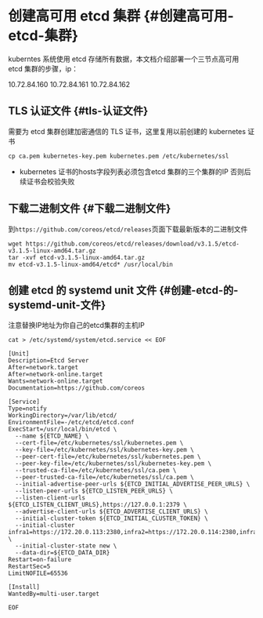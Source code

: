 # 创建高可用 etcd 集群 {#创建高可用-etcd-集群}

kuberntes 系统使用 etcd 存储所有数据，本文档介绍部署一个三节点高可用 etcd 集群的步骤，ip：

10.72.84.160  10.72.84.161  10.72.84.162

## TLS 认证文件 {#tls-认证文件}

需要为 etcd 集群创建加密通信的 TLS 证书，这里复用以前创建的 kubernetes 证书

```
cp ca.pem kubernetes-key.pem kubernetes.pem /etc/kubernetes/ssl
```

* kubernetes 证书的hosts字段列表必须包含etcd 集群的三个集群的IP 否则后续证书会校验失败



## 下载二进制文件 {#下载二进制文件}

到`https://github.com/coreos/etcd/releases`页面下载最新版本的二进制文件

```
wget https://github.com/coreos/etcd/releases/download/v3.1.5/etcd-v3.1.5-linux-amd64.tar.gz
tar -xvf etcd-v3.1.5-linux-amd64.tar.gz
mv etcd-v3.1.5-linux-amd64/etcd* /usr/local/bin
```

## 创建 etcd 的 systemd unit 文件 {#创建-etcd-的-systemd-unit-文件}

注意替换IP地址为你自己的etcd集群的主机IP

```
cat > /etc/systemd/system/etcd.service << EOF

[Unit]
Description=Etcd Server
After=network.target
After=network-online.target
Wants=network-online.target
Documentation=https://github.com/coreos

[Service]
Type=notify
WorkingDirectory=/var/lib/etcd/
EnvironmentFile=-/etc/etcd/etcd.conf
ExecStart=/usr/local/bin/etcd \
  --name ${ETCD_NAME} \
  --cert-file=/etc/kubernetes/ssl/kubernetes.pem \
  --key-file=/etc/kubernetes/ssl/kubernetes-key.pem \
  --peer-cert-file=/etc/kubernetes/ssl/kubernetes.pem \
  --peer-key-file=/etc/kubernetes/ssl/kubernetes-key.pem \
  --trusted-ca-file=/etc/kubernetes/ssl/ca.pem \
  --peer-trusted-ca-file=/etc/kubernetes/ssl/ca.pem \
  --initial-advertise-peer-urls ${ETCD_INITIAL_ADVERTISE_PEER_URLS} \
  --listen-peer-urls ${ETCD_LISTEN_PEER_URLS} \
  --listen-client-urls ${ETCD_LISTEN_CLIENT_URLS},https://127.0.0.1:2379 \
  --advertise-client-urls ${ETCD_ADVERTISE_CLIENT_URLS} \
  --initial-cluster-token ${ETCD_INITIAL_CLUSTER_TOKEN} \
  --initial-cluster infra1=https://172.20.0.113:2380,infra2=https://172.20.0.114:2380,infra3=https://172.20.0.115:2380 \
  --initial-cluster-state new \
  --data-dir=${ETCD_DATA_DIR}
Restart=on-failure
RestartSec=5
LimitNOFILE=65536

[Install]
WantedBy=multi-user.target

EOF
```



